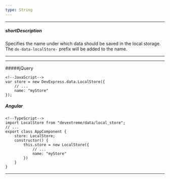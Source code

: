 ```yaml
---
type: String
---
```

---
##### shortDescription
Specifies the name under which data should be saved in the local storage. The `dx-data-localStore-` prefix will be added to the name.

---
---
#####jQuery

    <!--JavaScript-->
    var store = new DevExpress.data.LocalStore({
        // ...
        name: "myStore"
    });

##### Angular

    <!--TypeScript-->
    import LocalStore from "devextreme/data/local_store";
    // ...
    export class AppComponent {
        store: LocalStore;
        constructor() {
            this.store = new LocalStore({
                // ...
                name: "myStore"
            })
        }
    }

---